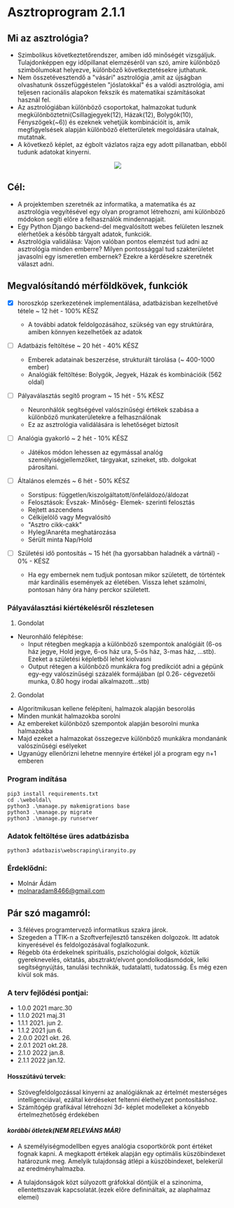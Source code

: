 # Asztroprogram 2.1.1

## Mi az asztrológia?
- Szimbolikus következtetőrendszer, amiben idő minőségét vizsgáljuk. Tulajdonképpen egy időpillanat elemzéséről van szó, amire különböző szimbólumokat helyezve, különböző következtetésekre juthatunk.
- Nem összetévesztendő a "vásári" asztrológia ,amit az újságban olvashatunk összefüggéstelen "jóslatokkal" és a valódi asztrológia, ami teljesen racionális alapokon fekszik és matematikai számításokat használ fel.
- Az asztrológiában különböző csoportokat, halmazokat tudunk megkülönböztetni(Csillagjegyek(12), Házak(12), Bolygók(10), Fényszögek(~6)) és ezeknek vehetjük kombinációit is, amik megfigyelsések alapján különböző életterületek megoldására utalnak, mutatnak.
- A következő képlet, az égbolt vázlatos rajza egy adott pillanatban, ebből tudunk adatokat kinyerni.

<p align="center">
  <img src="https://user-images.githubusercontent.com/77636185/138847759-e8614944-8984-4bd0-b738-eafbf976cd1e.png"/>
</p>

## Cél:
- A projektemben szeretnék az informatika, a matematika és az asztrológia vegyítésével egy olyan programot létrehozni, ami különböző módokon segíti előre a felhasználók mindennapjait.
- Egy Python Django backend-del megvalósított webes felületen lesznek elérhetőek a később tárgyalt adatok, funkciók.
- Asztrológia validálása: Vajon valóban pontos elemzést tud adni az asztrológia minden emberre? Milyen pontossággal tud szakterületet javasolni egy ismeretlen embernek? Ezekre a kérdésekre szeretnék választ adni.


## Megvalósítandó mérföldkövek, funkciók
- [x] horoszkóp szerkezetének implementálása, adatbázisban kezelhetővé tétele ~ 12 hét - 100% KÉSZ
  -  A további adatok feldolgozásához, szükség van egy struktúrára, amiben könnyen kezelhetőek az adatok
- [ ] Adatbázis feltöltése ~ 20 hét - 40% KÉSZ
  - Emberek adatainak beszerzése, strukturált tárolása (~ 400-1000 ember)
  - Analógiák feltöltése: Bolygók, Jegyek, Házak és kombinációik (562 oldal)
- [ ] Pályaválasztás segítő program ~ 15 hét - 5% KÉSZ
  - Neuronhálók segítségével valószínűségi értékek szabása a különböző munkaterületekre a felhasználónak
  - Ez az asztrológia validálására is lehetőséget biztosít 
- [ ] Analógia gyakorló ~ 2 hét - 10% KÉSZ
  - Játékos módon lehessen az egymással analóg személyiségjellemzőket, tárgyakat, színeket, stb. dolgokat párosítani.
- [ ] Általános elemzés ~ 6 hét - 50% KÉSZ
  - Sorstípus: független/kiszolgáltatott/önfeláldozó/áldozat
  - Felosztások: Évszak- Minőség- Elemek- szerinti felosztás
  - Rejtett aszcendens
  - Célkijelölő vagy Megvalósító
  - "Asztro cikk-cakk"
  - Hyleg/Anaréta meghatározása
  - Sérült minta Nap/Hold
 
- [ ] Születési idő pontosítás ~ 15 hét (ha gyorsabban haladnék a vártnál) - 0% - KÉSZ
  - Ha egy embernek nem tudjuk pontosan mikor született, de történtek már kardinális események az életében. Vissza lehet számolni, pontosan hány óra hány perckor született.

      
### Pályaválasztási kiértékelésről részletesen
1. Gondolat
- Neuronháló felépítése:
  - Input rétegben megkapja a különböző szempontok analógiáit (6-os ház jegye, Hold jegye, 6-os ház ura, 5-ös ház, 3-mas ház, ...stb).
  Ezeket a születési képletből lehet kiolvasni
  - Output rétegen a különböző munkákra fog predikciót adni a gépünk egy-egy valószínűségi százalék formájában (pl 0.26- cégvezetői munka, 0.80 hogy irodai alkalmazott...stb)
 2. Gondolat 
 - Algoritmikusan kellene felépíteni, halmazok alapján besorolás
  - Minden munkát halmazokba sorolni
  - Az embereket különböző szempontok alapján besorolni munka halmazokba
  - Majd ezeket a halmazokat összegezve különböző munkákra mondanánk valószínűségi esélyeket
  - Ugyanúgy ellenőrizni lehetne mennyire értékel jól a program egy n+1 emberen

### Program indítása
```
pip3 install requirements.txt
cd .\weboldal\
python3 .\manage.py makemigrations base
python3 .\manage.py migrate
python3 .\manage.py runserver
```

### Adatok feltöltése üres adatbázisba

```
python3 adatbazis\webscraping\iranyito.py
```


### Érdeklődni: 
- Molnár Ádám 
- molnaradam8466@gmail.com 

## Pár szó magamról: 
- 3.féléves programtervező informatikus szakra járok.
- Szegeden a TTIK-n a Szoftverfejlesztő tanszéken dolgozok. Itt adatok kinyerésével és feldolgozásával foglalkozunk.
- Régebb óta érdekelnek spirituális, pszichológiai dolgok, köztük gyereknevelés, oktatás, absztrakt/elvont gondolkodásmódok, lelki segítségnyújtás, tanulási technikák, tudatalatti, tudatosság. És még ezen kívül sok más. 

### A terv fejlődési pontjai:
- 1.0.0 2021 marc.30
- 1.1.0 2021 maj.31
- 1.1.1 2021. jun 2.
- 1.1.2 2021 jun 6.
- 2.0.0 2021 okt. 26.
- 2.0.1 2021 okt.28.
- 2.1.0 2022 jan.8.
- 2.1.1 2022 jan.12.


#### Hosszútávú tervek:
- Szövegfeldolgozással kinyerni az analógiáknak az értelmét mesterséges intelligenciával, ezáltal kérdéseket feltenni élethelyzet pontosításhoz.
- Számítógép grafikával létrehozni 3d- képlet modelleket a könyebb értelmezhetőség érdekében

#### *korábbi ötletek(NEM RELEVÁNS MÁR)*
- A személyiségmodellben egyes analógia csoportkörök pont értéket fognak kapni. A megkapott értékek alapján egy optimális küszöbindexet határozunk meg.
Amelyik tulajdonság átlépi a küszöbindexet, belekerül az eredményhalmazba.

- A tulajdonságok közt súlyozott gráfokkal döntjük el a szinonima, ellentettszavak kapcsolatát.(ezek előre definináltak, az alaphalmaz elemei)

